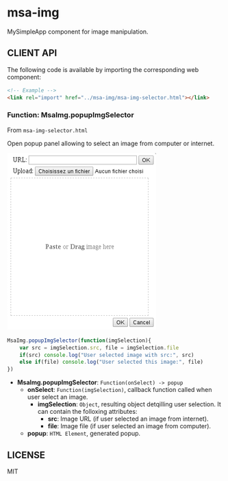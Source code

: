 # msa-img
MySimpleApp component for image manipulation.

## CLIENT API

The following code is available by importing the corresponding web component:
```html
<!-- Example -->
<link rel="import" href="../msa-img/msa-img-selector.html"></link>
```

### Function: MsaImg.popupImgSelector
From `msa-img-selector.html`

Open popup panel allowing to select an image from computer or internet.

![Example](/doc/msa-img-selector.png)

```javascript
MsaImg.popupImgSelector(function(imgSelection){
	var src = imgSelection.src, file = imgSelection.file
	if(src) console.log("User selected image with src:", src)
	else if(file) console.log("User selected this image:", file)
})
```

* __MsaImg.popupImgSelector__: `Function(onSelect) -> popup`
  * __onSelect__: `Function(imgSelection)`, callback function called when user select an image.
    * __imgSelection__: `Object`, resulting object detqilling user selection. It can contain the folloxing attributes:
      * __src__: Image URL (if user selected an image from internet).
      * __file__: Image file (if user selected an image from computer).
  * __popup__: `HTML Element`, generated popup.

## LICENSE
MIT